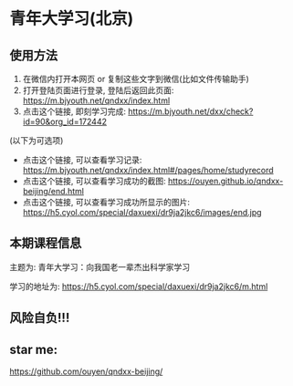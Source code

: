 <meta name="referrer" content="no-referrer">
        
# 青年大学习(北京)

## 使用方法

1. 在微信内打开本网页 or 复制这些文字到微信(比如文件传输助手)
2. 打开登陆页面进行登录, 登陆后返回此页面: https://m.bjyouth.net/qndxx/index.html
3. 点击这个链接, 即刻学习完成: https://m.bjyouth.net/dxx/check?id=90&org_id=172442

(以下为可选项)

+ 点击这个链接, 可以查看学习记录: https://m.bjyouth.net/qndxx/index.html#/pages/home/studyrecord
+ 点击这个链接, 可以查看学习成功的截图: https://ouyen.github.io/qndxx-beijing/end.html
+ 点击这个链接, 可以查看学习成功所显示的图片: https://h5.cyol.com/special/daxuexi/dr9ja2jkc6/images/end.jpg

## 本期课程信息

主题为: 青年大学习：向我国老一辈杰出科学家学习

学习的地址为: https://h5.cyol.com/special/daxuexi/dr9ja2jkc6/m.html

## 风险自负!!!

## star me:

https://github.com/ouyen/qndxx-beijing/

